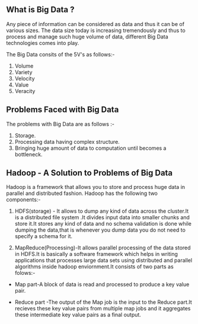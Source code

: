 ## What is Big Data ?

Any piece of information can be considered as data and thus it can be of various sizes.
The data size today is increasing tremendously and thus to process and manage such huge volume of data, different Big Data technologies comes into play.

The Big Data consits of the 5V's as follows:-

1) Volume
2) Variety
3) Velocity
4) Value
5) Veracity

## Problems Faced with Big Data
The problems with Big Data are as follows :-
1) Storage.
2) Processing data having complex structure.
3) Bringing huge amount of data to computation until becomes a bottleneck.

## Hadoop - A Solution to Problems of Big Data

Hadoop is a framework that allows you to store and process huge data in parallel and distributed fashion. Hadoop has the following  two components:-
1) HDFS(storage) - It allows to dump any kind of data across the cluster.It is a distributed file system .It divides input data into smaller chunks and store it.It stores any kind of data and no schema validation is done while dumping the data,that is whenever you dump data you do not need to specify a schema for it.

2) MapReduce(Processing)-It allows parallel  processing of the data stored in HDFS.It is basically a software framework which helps in writing applications that processes large data sets using distributed and parallel algorithms inside hadoop enviornment.It consists of two parts as folows:-
  - Map part-A block of data is read and processed to produce a key value pair.
  
  - Reduce part -The output of the Map job is the input to the Reduce part.It recieves these key value pairs from multiple map jobs and it aggregates these intermediate key value pairs as a final output.


